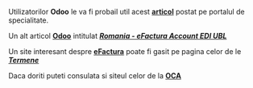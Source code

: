 Utilizatorilor **Odoo** le va fi probail util acest [**articol**](https://apps.odoo.com/apps/modules/14.0/l10n_ro_account_anaf_sync/) postat pe portalul de specialitate.

Un alt articol [**Odoo**](https://www.theodoostore.com/app/romania-efactura-account-edi-ubl-54998) intitulat [***Romania - eFactura Account EDI UBL***](https://apps.odoo.com/apps/modules/16.0/l10n_ro_account_edi_ubl/)

Un site interesant despre [**eFactura**](https://mfinante.gov.ro/static/10/eFactura/PrezentareE-factura.pdf) poate fi gasit pe pagina celor de le [***Termene***](https://termene.ro/articole/cine-trebuie-sa-foloseasca-e-factura-pasii-pentru-a-transmite-o-factura-in-format-electronic)

Daca doriti puteti consulata si siteul celor de la [**OCA**](https://odoo-community.org/shop/romania-account-anaf-sync-11006#attr=21033)
